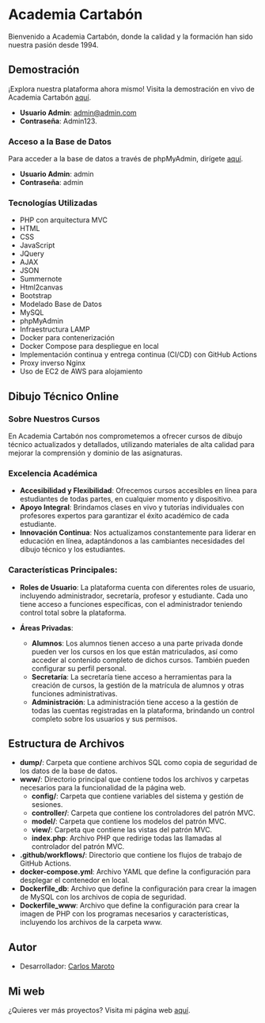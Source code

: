 # Academia Cartabón

Bienvenido a Academia Cartabón, donde la calidad y la formación han sido nuestra pasión desde 1994.

## Demostración

¡Explora nuestra plataforma ahora mismo! Visita la demostración en vivo de Academia Cartabón [aquí](https://academia.carlosmaroto-daweb.com).

- **Usuario Admin**: admin@admin.com
- **Contraseña**: Admin123.

### Acceso a la Base de Datos

Para acceder a la base de datos a través de phpMyAdmin, dirígete [aquí](https://academia.carlosmaroto-daweb.com/phpmyadmin).

- **Usuario Admin**: admin
- **Contraseña**: admin

### Tecnologías Utilizadas

- PHP con arquitectura MVC
- HTML
- CSS
- JavaScript
- JQuery
- AJAX
- JSON
- Summernote
- Html2canvas
- Bootstrap
- Modelado Base de Datos
- MySQL
- phpMyAdmin
- Infraestructura LAMP
- Docker para contenerización
- Docker Compose para despliegue en local
- Implementación continua y entrega continua (CI/CD) con GitHub Actions
- Proxy inverso Nginx
- Uso de EC2 de AWS para alojamiento

## Dibujo Técnico Online

### Sobre Nuestros Cursos

En Academia Cartabón nos comprometemos a ofrecer cursos de dibujo técnico actualizados y detallados, utilizando materiales de alta calidad para mejorar la comprensión y dominio de las asignaturas.

### Excelencia Académica

- **Accesibilidad y Flexibilidad**: Ofrecemos cursos accesibles en línea para estudiantes de todas partes, en cualquier momento y dispositivo.
- **Apoyo Integral**: Brindamos clases en vivo y tutorías individuales con profesores expertos para garantizar el éxito académico de cada estudiante.
- **Innovación Continua**: Nos actualizamos constantemente para liderar en educación en línea, adaptándonos a las cambiantes necesidades del dibujo técnico y los estudiantes.

### Características Principales:

- **Roles de Usuario**: La plataforma cuenta con diferentes roles de usuario, incluyendo administrador, secretaría, profesor y estudiante. Cada uno tiene acceso a funciones específicas, con el administrador teniendo control total sobre la plataforma.

- **Áreas Privadas**:
  - **Alumnos**: Los alumnos tienen acceso a una parte privada donde pueden ver los cursos en los que están matriculados, así como acceder al contenido completo de dichos cursos. También pueden configurar su perfil personal.
  - **Secretaría**: La secretaría tiene acceso a herramientas para la creación de cursos, la gestión de la matrícula de alumnos y otras funciones administrativas.
  - **Administración**: La administración tiene acceso a la gestión de todas las cuentas registradas en la plataforma, brindando un control completo sobre los usuarios y sus permisos.

## Estructura de Archivos

- **dump/**: Carpeta que contiene archivos SQL como copia de seguridad de los datos de la base de datos.
- **www/**: Directorio principal que contiene todos los archivos y carpetas necesarios para la funcionalidad de la página web.
  - **config/**: Carpeta que contiene variables del sistema y gestión de sesiones.
  - **controller/**: Carpeta que contiene los controladores del patrón MVC.
  - **model/**: Carpeta que contiene los modelos del patrón MVC.
  - **view/**: Carpeta que contiene las vistas del patrón MVC.
  - **index.php**: Archivo PHP que redirige todas las llamadas al controlador del patrón MVC.
- **.github/workflows/**: Directorio que contiene los flujos de trabajo de GitHub Actions.
- **docker-compose.yml**: Archivo YAML que define la configuración para desplegar el contenedor en local.
- **Dockerfile_db**: Archivo que define la configuración para crear la imagen de MySQL con los archivos de copia de seguridad.
- **Dockerfile_www**: Archivo que define la configuración para crear la imagen de PHP con los programas necesarios y características, incluyendo los archivos de la carpeta www.

## Autor

- Desarrollador: [Carlos Maroto](https://github.com/carlosmaroto-daweb)

## Mi web

¿Quieres ver más proyectos? Visita mi página web [aquí](https://www.carlosmaroto-daweb.com).
